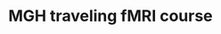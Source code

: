 ---
title: "MGH traveling fMRI course"
project_id: 
conf_date: 1997-11-06
conference_id: ""
presenters:
   - peter_bandettini
summary: "MGH traveling fMRI course, Caen, France"
file: /assets/presentations/
filename: 
layout: presentation
---